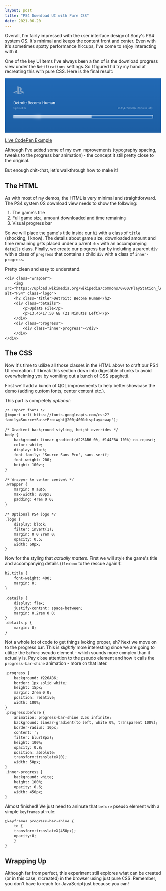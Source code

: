 ```yaml
---
layout: post
title: "PS4 Download UI with Pure CSS"
date: 2021-06-20
---
```



Overall, I'm fairly impressed with the user interface design of Sony's PS4 system OS. It's minimal and keeps the content front and center. Even with it's sometimes spotty performance hiccups, I've come to enjoy interacting with it.

One of the key UI items I've always been a fan of is the download progress view under the `Notifications` settings. So I figured I'd try my hand at recreating this with pure CSS. Here is the final result:

![PS4 loading screen bar](/public/images/ps4-loading.png)

[Live CodePen Example](https://codepen.io/bradleytaunt/pen/qBroORG)

Although I've added some of my own improvements (typography spacing, tweaks to the progress bar animation) - the concept it still pretty close to the original.

But enough chit-chat, let's walkthrough how to make it!

## The HTML

As with most of my demos, the HTML is very minimal and straightforward. The PS4 system OS download view needs to show the following:

1. The game's title
2. Full game size, amount downloaded and time remaining
3. Visual progress bar

So we will place the game's title inside our `h2` with a class of `title` (shocking, I know). The details about game size, downloaded amount and time remaining gets placed under a parent `div` with an accompanying `details` class. Finally, we create our progress bar by including a parent `div` with a class of `progress` that contains a child `div` with a class of `inner-progress`.

Pretty clean and easy to understand.


    <div class="wrapper">
        <img src="https://upload.wikimedia.org/wikipedia/commons/0/00/PlayStation_logo.svg" alt="PS4" class="logo">
        <h2 class="title">Detroit: Become Human</h2>
        <div class="details">
            <p>Update File</p>
            <p>13.45/17.50 GB (21 Minutes Left)</p>
        </div>
        <div class="progress">
            <div class="inner-progress"></div>
        </div>
    </div>


## The CSS

Now it's time to utilize all those classes in the HTML above to craft our PS4 UI recreation. I'll break this section down into digestible chunks to avoid overwhelming you by vomiting out a bunch of CSS spaghetti.

First we'll add a bunch of QOL improvements to help better showcase the demo (adding custom fonts, center content etc.).

This part is completely *optional*:


    /* Import fonts */
    @import url('https://fonts.googleapis.com/css2?family=Source+Sans+Pro:wght@200;400&display=swap');
    
    /* Gradient background styling, height overrides */
    body {
        background: linear-gradient(#226AB6 0%, #144E8A 100%) no-repeat;
        color: white;
        display: block;
        font-family: 'Source Sans Pro', sans-serif;
        font-weight: 200;
        height: 100vh;
    }
    
    /* Wrapper to center content */
    .wrapper {
        margin: 0 auto;
        max-width: 800px;
        padding: 4rem 0 0;
    }
    
    /* Optional PS4 logo */
    .logo {
        display: block;
        filter: invert(1);
        margin: 0 0 2rem 0;
        opacity: 0.5;
        width: 60px;
    }


Now for the styling that *actually matters*. First we will style the game's title and accompanying details (`flexbox` to the rescue again!):


    h2.title {
        font-weight: 400;
        margin: 0;
    }
    
    .details {
        display: flex;
        justify-content: space-between;
        margin: 0.2rem 0 0;
    }
    .details p {
        margin: 0;
    }


Not a whole lot of code to get things looking proper, eh? Next we move on to the progress bar. This is *slightly* more interesting since we are going to utilize the `before` pseudo element - which sounds more complex than it actually is. Pay close attention to the pseudo element and how it calls the `progress-bar-shine` animation - more on that later.


    .progress {
        background: #226AB6;
        border: 1px solid white;
        height: 15px;
        margin: 2rem 0 0;
        position: relative;
        width: 100%;
    }
    .progress:before {
        animation: progress-bar-shine 2.5s infinite;
        background: linear-gradient(to left, white 0%, transparent 100%);
        border-radius: 10px;
        content:'';
        filter: blur(8px);
        height: 100%;
        opacity: 0.8;
        position: absolute;
        transform:translateX(0);
        width: 50px;
    }
    .inner-progress {
        background: white;
        height: 100%;
        opacity: 0.6;
        width: 450px;
    }


Almost finished! We just need to animate that `before` pseudo element with a simple `keyframes` at-rule:


    @keyframes progress-bar-shine {
        to {
        transform:translateX(450px);
        opacity:0;
        }
    }


## Wrapping Up

Although far from perfect, this experiment still explores what can be created (or in this case, *re*created) in the browser using just pure CSS. Remember, you don't have to reach for JavaScript just because you can!
